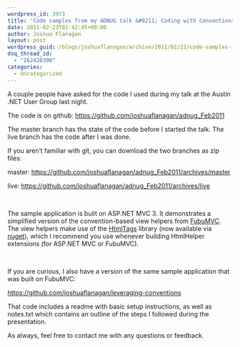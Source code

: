 ```yaml
---
wordpress_id: 3973
title: 'Code samples from my ADNUG talk &#8211; Coding with Conventions'
date: 2011-02-23T02:42:45+00:00
author: Joshua Flanagan
layout: post
wordpress_guid: /blogs/joshuaflanagan/archive/2011/02/22/code-samples-from-my-adnug-talk-coding-with-conventions.aspx
dsq_thread_id:
  - "262428390"
categories:
  - Uncategorized
---
```

A couple people have asked for the code I used during my talk at the Austin .NET User Group last night.

The code is on github: <https://github.com/joshuaflanagan/adnug_Feb2011>

The master branch has the state of the code before I started the talk. The live branch has the code after I was done.

If you aren&#8217;t familiar with git, you can download the two branches as zip files:

master: <https://github.com/joshuaflanagan/adnug_Feb2011/archives/master>

live: <https://github.com/joshuaflanagan/adnug_Feb2011/archives/live>

&#160;

The sample application is built on ASP.NET MVC 3. It demonstrates a simplified version of the convention-based view helpers from <a href="http://fubumvc.com/" target="_blank">FubuMVC</a>. The view helpers make use of the <a href="https://github.com/DarthFubuMVC/htmltags" target="_blank">HtmlTags</a> library (now available via <a href="http://www.nuget.org/" target="_blank">nuget</a>), which I recommend you use whenever building HtmlHelper extensions (for ASP.NET MVC or FubuMVC).

&#160;

If you are curious, I also have a version of the same sample application that was built on FubuMVC:

<https://github.com/joshuaflanagan/leveraging-conventions>

That code includes a readme with basic setup instructions, as well as notes.txt which contains an outline of the steps I followed during the presentation.

As always, feel free to contact me with any questions or feedback.